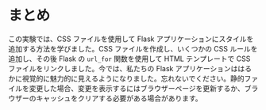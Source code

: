 # まとめ

この実験では、CSS ファイルを使用して Flask アプリケーションにスタイルを追加する方法を学びました。CSS ファイルを作成し、いくつかの CSS ルールを追加し、その後 Flask の `url_for` 関数を使用して HTML テンプレートで CSS ファイルをリンクしました。今では、私たちの Flask アプリケーションははるかに視覚的に魅力的に見えるようになりました。忘れないでください。静的ファイルを変更した場合、変更を表示するにはブラウザーページを更新するか、ブラウザーのキャッシュをクリアする必要がある場合があります。
